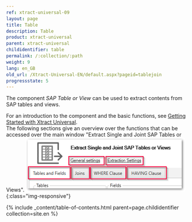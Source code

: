 ```yaml
---
ref: xtract-universal-09
layout: page
title: Table
description: Table
product: xtract-universal
parent: xtract-universal
childidentifier: table
permalink: /:collection/:path
weight: 9
lang: en_GB
old_url: /Xtract-Universal-EN/default.aspx?pageid=tablejoin
progressstate: 5
---
```


The component *SAP Table or View* can be used to extract contents from SAP tables and views. <br>

For an introduction to the component and the basic functions, see [Getting Started with Xtract Universal](./getting-started-xu).   
The following sections give an overview over the functions that can be accessed over the main window "Extract Single and Joint SAP Tables or Views".
![Table main window](/img/content/table/table_main-window_2.png){:class="img-responsive"}

{% include _content/table-of-contents.html parent=page.childidentifier collection=site.en %}